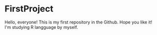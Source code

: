 # FirstProject
Hello, everyone! This is my first repository in the Github.
Hope you like it!
I'm studying R langguage by myself.